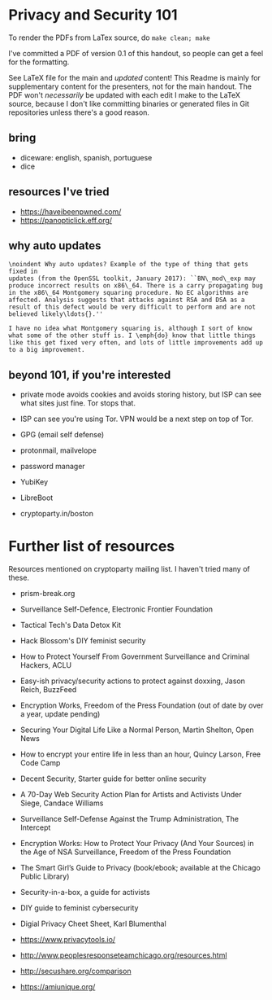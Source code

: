 Privacy and Security 101
========

To render the PDFs from LaTex source, do `make clean; make`

I've committed a PDF of version 0.1 of this handout, so people can get
a feel for the formatting.

See LaTeX file for the main and *updated* content! This Readme is
mainly for supplementary content for the presenters, not for the main
handout. The PDF won't *necessarily* be updated with each edit I make
to the LaTeX source, because I don't like committing binaries or
generated files in Git repositories unless there's a good reason.

bring
--------
* diceware: english, spanish, portuguese
* dice

resources I've tried
--------
* https://haveibeenpwned.com/
* https://panopticlick.eff.org/

why auto updates
--------

    \noindent Why auto updates? Example of the type of thing that gets fixed in
    updates (from the OpenSSL toolkit, January 2017): ``BN\_mod\_exp may
    produce incorrect results on x86\_64. There is a carry propagating bug
    in the x86\_64 Montgomery squaring procedure. No EC algorithms are
    affected. Analysis suggests that attacks against RSA and DSA as a
    result of this defect would be very difficult to perform and are not
    believed likely\ldots{}.''

    I have no idea what Montgomery squaring is, although I sort of know
    what some of the other stuff is. I \emph{do} know that little things
    like this get fixed very often, and lots of little improvements add up
    to a big improvement.


beyond 101, if you're interested
--------

* private mode avoids cookies and avoids storing history, but ISP can
  see what sites just fine. Tor stops that.

* ISP can see you're using Tor. VPN would be a next step on top of
  Tor.

* GPG (email self defense)
* protonmail, mailvelope
* password manager
* YubiKey
* LibreBoot
* cryptoparty.in/boston


Further list of resources
========

Resources mentioned on cryptoparty mailing list. I haven't tried many
of these.

* prism-break.org

* Surveillance Self-Defence, Electronic Frontier Foundation

* Tactical Tech's Data Detox Kit

* Hack Blossom's DIY feminist security

* How to Protect Yourself From Government Surveillance and Criminal
  Hackers, ACLU

* Easy-ish privacy/security actions to protect against doxxing, Jason
  Reich, BuzzFeed

* Encryption Works, Freedom of the Press Foundation (out of date by
  over a year, update pending)

* Securing Your Digital Life Like a Normal Person, Martin Shelton,
  Open News

* How to encrypt your entire life in less than an hour, Quincy Larson,
  Free Code Camp

* Decent Security, Starter guide for better online security

* A 70-Day Web Security Action Plan for Artists and Activists Under
  Siege, Candace Williams

* Surveillance Self-Defense Against the Trump Administration, The
  Intercept

* Encryption Works: How to Protect Your Privacy (And Your Sources) in
  the Age of NSA Surveillance, Freedom of the Press Foundation

* The Smart Girl’s Guide to Privacy (book/ebook; available at the
  Chicago Public Library)

* Security-in-a-box, a guide for activists

* DIY guide to feminist cybersecurity

* Digial Privacy Cheet Sheet, Karl Blumenthal

* https://www.privacytools.io/ 

* http://www.peoplesresponseteamchicago.org/resources.html

* http://secushare.org/comparison

* https://amiunique.org/
